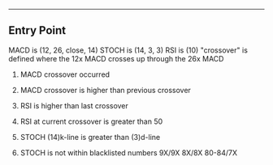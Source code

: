-----------
Entry Point
-----------

MACD is (12, 26, close, 14)
STOCH is (14, 3, 3)
RSI is (10)
"crossover" is defined where the 12x MACD crosses up through the 26x MACD

1) MACD crossover occurred
2) MACD crossover is higher than previous crossover

3) RSI is higher than last crossover
4) RSI at current crossover is greater than 50

5) STOCH (14)k-line is greater than (3)d-line
6) STOCH is not within blacklisted numbers
        9X/9X
        8X/8X
        80-84/7X



